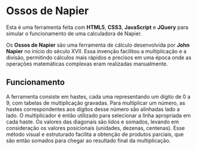 # Ossos de Napier

Esta é uma ferramenta feita com **HTML5**, **CSS3**, **JavaScript** e **JQuery** para simular o funcionamento de uma calculadora de Napier.

Os **Ossos de Napier** são uma ferramenta de cálculo desenvolvida por **John Napier** no início do século XVII. Essa invenção facilitou a multiplicação e a divisão, permitindo cálculos mais rápidos e precisos em uma época onde as operações matemáticas complexas eram realizadas manualmente.

## Funcionamento

A ferramenta consiste em hastes, cada uma representando um dígito de 0 a 9, com tabelas de multiplicação gravadas. Para multiplicar um número, as hastes correspondentes aos dígitos desse número são alinhadas lado a lado. O multiplicador é então utilizado para selecionar a linha apropriada em cada haste. Os valores das diagonais são lidos e somados, levando em consideração os valores posicionais (unidades, dezenas, centenas). Esse método visual e estruturado facilita a obtenção de produtos parciais, que são então somados para chegar ao resultado final da multiplicação.
